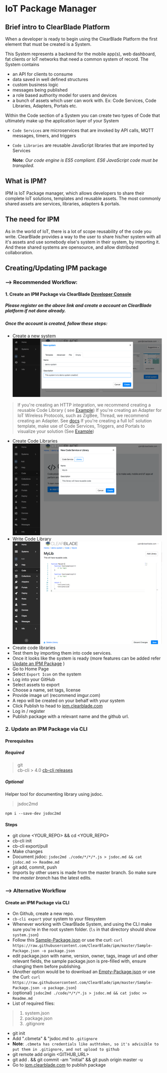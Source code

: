 # IoT Package Manager

 
## Brief intro to ClearBlade Platform

When a developer is ready to begin using the ClearBlade Platform the first element that must be created is a System.

This System represents a backend for the mobile app(s), web dashboard, fat clients or IoT networks that need a common system of record. The System contains

* an API for clients to consume
* data saved in well defined structures
* custom business logic
* messages being published
* a role based authority model for users and devices
* a bunch of assets which user can work with. Ex: Code Services, Code Libraries, Adapters, Portals etc. 

Within the Code section of a System you can create two types of Code that ultimately make up the application layer of your System

- `Code Services` are microservices that are invoked by API calls, MQTT messages, timers, and triggers

- `Code Libraries` are reusable JavaScript libraries that are imported by Services
    
   __Note__: _Our code engine is ES5 compliant. ES6 JavaScript code must be transpiled._

## What is IPM?
IPM is IoT Package manager, which allows developers to share their complete IoT solutions, templates and reusable assets. The most commonly shared assets are services, libraries, adapters & portals.

## The need for IPM

As in the world of IoT, there is a lot of scope reusability of the code you write. ClearBlade provides a way to the user to share his/her system with all it's assets and use somebody else's system in their system, by importing it. 
And these shared systems are opensource, and allow distributed collaboration.


## Creating/Updating IPM package
### --> Recommended Workflow:
#### 1. Create an IPM Package via ClearBlade [Developer Console](https://platform.clearblade.com)

##### Please register on the above link and create a account on ClearBlade platform if not done already.

##### Once the account is created, follow these steps:

* Create a new system
![system-create](system-create.png)
> If you're creating an HTTP integration, we recommend creating a reusable Code Library ( see [Example](https://platform.clearblade.com/portal/?systemKey=AAAAAAAAAAAAAAAAAAAAAJ55Gat-2m1A4tBaDIkip1xGMgStbd803vkm9Czquw==&systemSecret=AAAAAAAAAAAAAAAAAAAAAF5AzcvPIP5pafDqgFXa9fZvMWiKiB8aZcfMRnU=&name=CommonsPortal&allowAnon=true#/Home?packageName=harperdb-connector))
> If you're creating an Adapter for IoT Wireless Protocols, such as ZigBee, Thread, we recommend creating an Adapter. See [docs](https://docs.clearblade.com/v/3/1-platform_concepts/Adapters/)
> If you're creating a full IoT solution template, make use of Code Services, Triggers, and Portals to visualize your solution (See [Example](https://platform.clearblade.com/portal/?systemKey=AAAAAAAAAAAAAAAAAAAAAJ55Gat-2m1A4tBaDIkip1xGMgStbd803vkm9Czquw==&systemSecret=AAAAAAAAAAAAAAAAAAAAAF5AzcvPIP5pafDqgFXa9fZvMWiKiB8aZcfMRnU=&name=CommonsPortal&allowAnon=true#/Home?packageName=pump-demo))
* Create Code Libraries
![library-create](library-create.png)
* Write Code Library
![library-code](library-code.png)
* Create code libraries
* Test them by importing them into code services.
* Once it looks like the system is ready (more features can be added refer [Update an IPM Package](#Update-an-IPM-Package-via-CLI) )  
* Go to Home Page
* Select `Export Icon` on the system
* Log into your GitHub
* Select assets to export
* Choose a name, set tags, license
* Provide image url (recommend imgur.com)
* A repo will be created on your behalf with your system
* Click Publish to head to [ipm.clearblade.com](https://ipm.clearblade.com)
* Log in / register
* Publish package with a relevant name and the github url.

### 2. Update an IPM Package via CLI

#### Prerequisites

##### Required

>git   
>cb-cli > 4.0    [cb-cli releases](https://github.com/clearblade/cb-cli/releases)

##### Optional 
Helper tool for documenting library using jsdoc.
>jsdoc2md  

```
npm i --save-dev jsdoc2md
```
#### Steps

* git clone <YOUR_REPO> && cd <YOUR_REPO>
* cb-cli init
* cb-cli export/pull
* Make changes
* Document jsdoc: `jsdoc2md ./code/*/*/*.js > jsdoc.md && cat jsdoc.md >> Readme.md`
* git add, commit, push
* Imports by other users is made from the master branch. So make sure the _master branch_ has the latest edits.



### --> Alternative Workflow

#### Create an IPM Package via CLI

* On Github, create a new repo.
* `cb-cli export` your system to your filesystem
* Whenever working with ClearBlade System, and using the CLI make sure you're in the root system folder. (`ls` in that directory should show `system.json`)
* Follow this [Sample-Package.json](https://raw.githubusercontent.com/ClearBlade/ipm/master/Sample-Package.json) or use the curl: `curl https://raw.githubusercontent.com/ClearBlade/ipm/master/Sample-Package.json -o package.json`
* edit package.json with name, version, owner, tags, image url and other relevant fields, the sample package.json is pre-filled with, ensure changing them before publishing.
* (Another option would be to download an [Empty-Package.json](https://raw.githubusercontent.com/ClearBlade/ipm/master/Sample-Package.json) or use the Curl: `curl https://raw.githubusercontent.com/ClearBlade/ipm/master/Sample-Package.json -o package.json`) 
* (optional) `jsdoc2md ./code/*/*/*.js > jsdoc.md && cat jsdoc >> Readme.md`
* List of required files: 

>1. system.json
>2. package.json
>3. .gitignore 
		
* git init
* Add ".cbmeta" & "jsdoc.md to `.gitignore`
* **Note**: `.cbmeta has credentials like authtoken, so it's advisible to put them in .gitignore, and not upload to github`
* git remote add origin \<GITHUB_URL\>
* git add . && git commit -am "initial" && git push origin master -u 
* Go to [ipm.clearblade.com](https://ipm.clearblade.com) to publish package